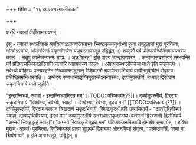 +++
title = "१६ आग्रयणस्थालीपाकः"

+++

शरदि नवानां व्रीहीणामाग्रयणम् ।

(सू - नवानां स्थालीपाकं श्रपयित्वाऽऽग्रयणदेवताभ्यः स्विष्टकृच्चतुर्थाभ्यो हुत्वा तण्डुलानां मुखं पूरयित्वा, गीर्त्वाऽऽचम्य, ओदनपिण्डं संवृत्त्योत्तरेण यजुषाऽगारस्तूप उद्विद्धेत् ।) शरदृतौ पर्व प्रतिपसन्धिदिनमाग्रयणस्य कालः । चतुर्षु कालेष्वन्यतमः ग्राह्यः ॥ अत्र‘‘शरत्’’ इति वाक्यं चान्द्रायणपरम् । कन्यामासदर्शात्परं सम्भवन्ति पर्व प्रतिपत्सन्धिकालदिनानि चत्वारि आग्रयणस्य कालाः । आग्रयणस्थालीपाकेन यक्ष्ये इति सङ्कल्पः । नवेभ्यो व्रीहिभ्यः पत्न्यवहनेन निष्पन्नान्तण्डुलान् वैदिकाग्नौ श्रपयित्वाऽभिघार्य प्राचीनमुदीचीनं वोद्वास्य प्रतिष्ठितमभिधारयति । अग्नेरुप समाधानाद्यग्निमुखान्तेऽनन्वारब्धः, दर्व्यामुपस्तीर्य, मध्यात् द्विरवदाय सकृदभिघार्य मध्ये जुहोति ।

"इ॒न्द्रा॒ग्निभ्यां॑, स्वाहा॑ - इन्द्राग्निभ्यामिदन्न मम" [[TODO::परिष्कार्यम्??]]। दर्व्यामुपस्तीँर्य, द्विरदाय सकृदभिघार्य "विश्वे॑भ्यः, देवेभ्यःँ, स्वाहा॑ । विश्वेभ्यः, देवेभ्यः, इदन्न मम" [[TODO::परिष्कार्यम्??]] । दर्व्यामुपस्तीर्य, द्विरदाय वत्सानं त्रिखदानं सकृदभिघार्य, स्विष्टकृदर्थं हविः प्रत्यभिघार्य - "द्यावाँपृथि॒वीभ्यां॑ स्वाहा, द्यावापृथिवीभ्याम्, इदन्न मम" दर्व्यामुपस्तीर्य उत्तरार्धात्सकृदवदाय (वत्सानां द्विरवदानं) द्विरभिघार्य "अग्नये॑ स्विष्ट॒कृ॒ते॒ स्वाहा॑") "अग्नये स्विष्टकृते इदन्न मम" परिध्यञ्जनमित्यादि होमशेषं समापयेत् । हविषा मुखम् (आस्यं) पूरयित्वा, किञ्चिज्जलं प्राश्य शुद्ध्यर्थं द्विराचम्य ओदनपिण्डं संवृत्य, "परमेष्ठ्यसिँ, पर॒मां मां, श्रियँगमय" ॥ इति अगारस्तूपे, उद्विद्धेत् ॥ 